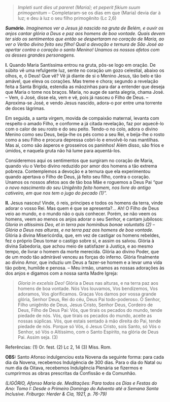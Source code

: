 > *Impleti sunt dies ut pareret (Maria); et peperit fikium suum primogenitum* – Completaram-se os dias em que (Maria) devia dar à luz; e deu à luz o seu filho primogênito (Lc 2,6)

***Sumário.** Imaginemos ver a Jesus já nascido na gruta de Belém, e ouvir os anjos cantar glória a Deus e paz aos homens de boa vontade. Quais devem ter sido os sentimentos que então se despertaram no coração de Maria, ao ver o Verbo divino feito seu filho! Qual a devoção e ternura de São José ao apertar contra o coração o santo Menino! Unamos os nossos afetos com os desses grandes personagens.*

**I.** Quando Maria Santíssima entrou na gruta, pôs-se logo em oração. De súbito vê uma refulgente luz, sente no coração um gozo celestial, abaixo os olhos, e, ó Deus! Que vê? Vê já diante de si o Menino Jesus, tão belo e tão amável, que eleva os corações. Mas treme e chora; segundo a revelação feita a Santa Brigida, estendia as mãozinhas para dar a entender que deseja que Maria o tome nos braços. Maria, no auge de santa alegria, chama José. – Vem, ó José, disse ela, vem e vê, pois já nasceu o Filho de Deus. – Aproxima-se José, e vendo Jesus nascido, adora-o por entre uma torrente de doces lágrimas.

Em seguida, a santa virgem, movida de compaixão maternal, levanta com respeito o amado Filho, e conforme a já citada revelação, faz por aquecê-lo com o calor de seu rosto e do seu peito. Tendo-o no colo, adora o divino Menino como seu Deus, beija-lhe os pés como a seu Rei, e beija-lhe o rosto como a seu Filho e procura depressa cobri-lo e envolvê-lo nas mantilhas. Mas ai, como são ásperos e grosseiros os paninhos! Além disso, são frios e úmidos, e naquela gruta não há lume para aquentá-los.

Consideremos aqui os sentimentos que surgiram no coração de Maria, quando viu o Verbo divino reduzido por amor dos homens a tão extrema pobreza. Contemplemos a devoção e a ternura que ela experimentou quando apertava o Filho de Deus, já feito seu filho, contra o coração. Unamos os nossos afetos aos de tão boa Mãe e roguemos a Deus Pai *“que o novo nascimento do seu Unigênito feito homem, nos livre do antigo cativeiro, em que nos tem o jugo do pecado (1)”.*

**II.** Jesus nasceu! Vinde, ó reis, príncipes e todos os homens da terra, vinde adorar o vosso Rei. Mas quem é que se apresenta?… Ah! O Filho de Deus veio ao mundo, e o mundo não o quis conhecer. Porém, se não veem os homens, veem ao menos os anjos adorar o seu Senhor, e cantam jubilosos: *Gloria in altissimis Deo, et in terra pax hominibus bonae voluntatis (2) – Glória a Deus nas alturas, e na terra paz aos homens de boa vontade.* Glória à divina Misericórdia, que, em vez de castigar os homens rebeldes, fez o próprio Deus tomar o castigo sobre si, e assim os salvou. Glória à divina Sabedoria, que achou meio de satisfazer à Justiça, e ao mesmo tempo, de livrar o homem da morte merecida. Glória ao divino Poder, que de um modo tão admirável venceu as forças do inferno. Glória finalmente ao divino Amor, que induziu um Deus a fazer-se homem e a levar uma vida tão pobre, humilde e penosa. – Meu irmão, unamos as nossas adorações às dos anjos e digamos com a nossa santa Madre Igreja:

> *Gloria in excelsis Deo!* Glória a Deus nas alturas, e na terra paz aos homens de boa vontade. Nós Vos louvamos, Vos bendizemos, Vos adoramos, Vos glorificamos. Graças Vos damos por vossa grande glória, Senhor Deus, Rei do céu, Deus Pai todo-poderoso. Ó Senhor, Filho unigênito de Deus, Jesus Cristo, Senhor Deus, Cordeiro de Deus, Filho de Deus Pai: Vós, que tirais os pecados do mundo, tende piedade de nós. Vós, que tirais os pecados do mundo, aceite as nossas súplicas. Vós, que estais sentado à mão direita do Pai, tende piedade de nós. Porque só Vós, ó Jesus Cristo, sois Santo, só Vós o Senhor, só Vós o Altíssimo, com o Santo Espírito, na glória de Deus Pai. Assim seja. (3)

Referências: (1) Or. fest. (2) Lc 2, 14 (3) Miss. Rom.

**OBS:** Santo Afonso indulgenciou esta Novena da seguinte forma: para cada dia da Novena, recebemos Indulgência de 300 dias. Para o dia do Natal ou num dia da Oitava, recebemos Indulgência Plenária se fizermos e cumprirmos as obras prescritas da Confissão e da Comunhão.

*(LIGÓRIO, Afonso Maria de. Meditações: Para todos os Dias e Festas do Ano: Tomo I: Desde o Primeiro Domingo do Advento até a Semana Santa Inclusive. Friburgo: Herder & Cia, 1921, p. 76-79)*
